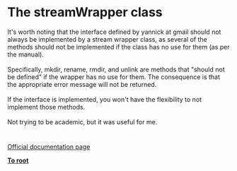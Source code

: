 # The streamWrapper class




<div class="phpcode"><span class="html">
It&apos;s worth noting that the interface defined by yannick at gmail should not always be implemented by a stream wrapper class, as several of the methods should not be implemented if the class has no use for them (as per the manual). <br><br>Specifically, mkdir, rename, rmdir, and unlink are methods that &quot;should not be defined&quot; if the wrapper has no use for them. The consequence is that the appropriate error message will not be returned. <br><br>If the interface is implemented, you won&apos;t have the flexibility to not implement those methods.<br><br>Not trying to be academic, but it was useful for me.</span>
</div>
  

#

[Official documentation page](https://www.php.net/manual/en/class.streamwrapper.php)

**[To root](/README.md)**